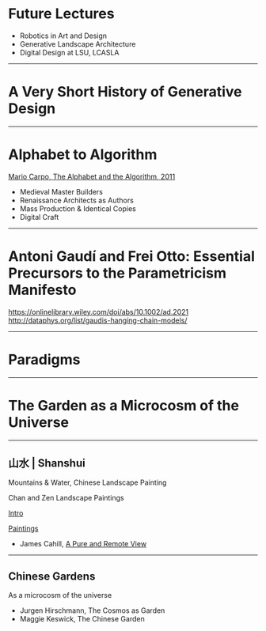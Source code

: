 
# Future Lectures
* Robotics in Art and Design
* Generative Landscape Architecture
* Digital Design at LSU, LCASLA

---

# A Very Short History of Generative Design

---

# Alphabet to Algorithm
[Mario Carpo, The Alphabet and the Algorithm, 2011](https://dl.acm.org/doi/book/10.5555/1972537)

* Medieval Master Builders
* Renaissance Architects as Authors
* Mass Production & Identical Copies
* Digital Craft

---

# Antoni Gaudí and Frei Otto: Essential Precursors to the Parametricism Manifesto

https://onlinelibrary.wiley.com/doi/abs/10.1002/ad.2021
http://dataphys.org/list/gaudis-hanging-chain-models/

---

# Paradigms

---

# The Garden as a Microcosm of the Universe

---

## 山水 | Shanshui

Mountains & Water, Chinese Landscape Painting

Chan and Zen Landscape Paintings

[Intro](https://artmuseum.princeton.edu/object-package/wandering-through-streams-and-mountains-landscape-painting-east-asia/125164?page=1)

[Paintings](https://www.metmuseum.org/exhibitions/objects?exhibitionId=7f4f834c-9365-44c5-9369-df76a2cf6879&pkgids=445)

* James Cahill, [A Pure and Remote View](https://ieas.berkeley.edu/publications/ieas-publications/james-cahill-video-lectures/pure-and-remote-view-all-lectures)

---

## Chinese Gardens

As a microcosm of the universe

* Jurgen Hirschmann, The Cosmos as Garden
* Maggie Keswick, The Chinese Garden
